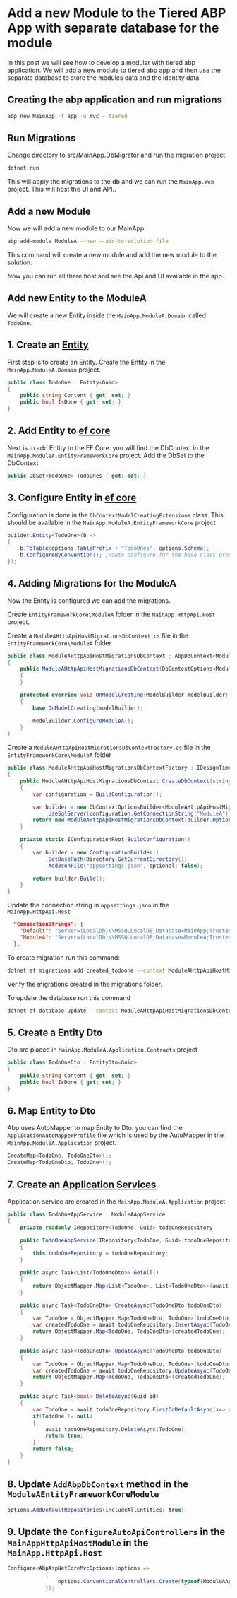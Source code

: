 # Add a new Module to the Tiered ABP App with separate database for the module

In this post we will see how to develop a modular with tiered abp application. We will add a new module to tiered abp app and then use the separate database to store the modules data and the identity data.

## Creating the abp application and run migrations

```bash
abp new MainApp -t app -u mvc --tiered 
```

## Run Migrations

Change directory to src/MainApp.DbMigrator and run the migration project

```bash
dotnet run
```

This will apply the migrations to the db and we can run the `MainApp.Web` project. This will host the UI and API..

## Add a new Module

Now we will add a new module to our MainApp

```bash
abp add-module ModuleA --new --add-to-solution-file
```

This command will create a new module and add the new module to the solution.

Now you can run all there host and see the Api and UI available in the app.

## Add new Entity to the ModuleA

We will create a new Entity inside the `MainApp.ModuleA.Domain` called `TodoOne`.

## 1. Create an [Entity](https://docs.abp.io/en/abp/latest/Entities)

First step is to create an Entity. Create the Entity in the `MainApp.ModuleA.Domain` project.

```cs
public class TodoOne : Entity<Guid>
{
    public string Content { get; set; }
    public bool IsDone { get; set; }
}
```

## 2. Add Entity to [ef core](https://docs.abp.io/en/abp/latest/Entity-Framework-Core)

Next is to add Entity to the EF Core. you will find the DbContext in the `MainApp.ModuleA.EntityFrameworkCore` project. Add the DbSet to the DbContext

```cs
public DbSet<TodoOne> TodoOnes { get; set; }
```

## 3. Configure Entity in [ef core](https://docs.abp.io/en/abp/latest/Entity-Framework-Core#configurebyconvention-method)

Configuration is done in the `DbContextModelCreatingExtensions` class. This should be available in the `MainApp.ModuleA.EntityFrameworkCore` project

```cs
builder.Entity<TodoOne>(b =>
{
    b.ToTable(options.TablePrefix + "TodoOnes", options.Schema);
    b.ConfigureByConvention(); //auto configure for the base class props
});
```

## 4. Adding Migrations for the ModuleA

Now the Entity is configured we can add the migrations.

Create `EntityFrameworkCore\ModuleA` folder in the `MainApp.HttpApi.Host` project.

Create a `ModuleAHttpApiHostMigrationsDbContext.cs` file in the `EntityFrameworkCore\ModuleA` folder

```cs
public class ModuleAHttpApiHostMigrationsDbContext : AbpDbContext<ModuleAHttpApiHostMigrationsDbContext>
{
    public ModuleAHttpApiHostMigrationsDbContext(DbContextOptions<ModuleAHttpApiHostMigrationsDbContext> options) : base(options)
    {
    }

    protected override void OnModelCreating(ModelBuilder modelBuilder)
    {
        base.OnModelCreating(modelBuilder);

        modelBuilder.ConfigureModuleA();
    }
}
```

Create a `ModuleAHttpApiHostMigrationsDbContextFactory.cs` file in the `EntityFrameworkCore\ModuleA` folder

```cs
public class ModuleAHttpApiHostMigrationsDbContextFactory : IDesignTimeDbContextFactory<ModuleAHttpApiHostMigrationsDbContext>
{
    public ModuleAHttpApiHostMigrationsDbContext CreateDbContext(string[] args)
    {
        var configuration = BuildConfiguration();

        var builder = new DbContextOptionsBuilder<ModuleAHttpApiHostMigrationsDbContext>()
            .UseSqlServer(configuration.GetConnectionString("ModuleA"));
        return new ModuleAHttpApiHostMigrationsDbContext(builder.Options);
    }

    private static IConfigurationRoot BuildConfiguration()
    {
        var builder = new ConfigurationBuilder()
            .SetBasePath(Directory.GetCurrentDirectory())
            .AddJsonFile("appsettings.json", optional: false);

        return builder.Build();
    }
}
```

Update the connection string in `appsettings.json` in the `MainApp.HttpApi.Host`

```json
  "ConnectionStrings": {
    "Default": "Server=(LocalDb)\\MSSQLLocalDB;Database=MainApp;Trusted_Connection=True",
    "ModuleA": "Server=(LocalDb)\\MSSQLLocalDB;Database=ModuleA;Trusted_Connection=True",
  },
```

To create migration run this command:

```bash
dotnet ef migrations add created_todoone --context ModuleAHttpApiHostMigrationsDbContext --output-dir Migrations/ModuleA
```

Verify the migrations created in the migrations folder.

To update the database run this command

```bash
dotnet ef database update --context ModuleAHttpApiHostMigrationsDbContext
```

## 5. Create a Entity Dto

Dto are placed in `MainApp.ModuleA.Application.Contracts` project

```cs
public class TodoOneDto : EntityDto<Guid>
{
    public string Content { get; set; }
    public bool IsDone { get; set; }
}
```

## 6. Map Entity to Dto

Abp uses AutoMapper to map Entity to Dto. you can find the `ApplicationAutoMapperProfile` file which is used by the AutoMapper in the `MainApp.ModuleA.Application` project.

```cs
CreateMap<TodoOne, TodoOneDto>();
CreateMap<TodoOneDto, TodoOne>();
```

## 7. Create an [Application Services](https://docs.abp.io/en/abp/latest/Application-Services)

Application service are created in the `MainApp.ModuleA.Application` project

```cs
public class TodoOneAppService : ModuleAAppService
{
    private readonly IRepository<TodoOne, Guid> todoOneRepository;

    public TodoOneAppService(IRepository<TodoOne, Guid> todoOneRepository)
    {
        this.todoOneRepository = todoOneRepository;
    }

    public async Task<List<TodoOneDto>> GetAll()
    {
        return ObjectMapper.Map<List<TodoOne>, List<TodoOneDto>>(await todoOneRepository.GetListAsync());
    }

    public async Task<TodoOneDto> CreateAsync(TodoOneDto todoOneDto)
    {
        var TodoOne = ObjectMapper.Map<TodoOneDto, TodoOne>(todoOneDto);
        var createdTodoOne = await todoOneRepository.InsertAsync(TodoOne);
        return ObjectMapper.Map<TodoOne, TodoOneDto>(createdTodoOne);
    }

    public async Task<TodoOneDto> UpdateAsync(TodoOneDto todoOneDto)
    {
        var TodoOne = ObjectMapper.Map<TodoOneDto, TodoOne>(todoOneDto);
        var createdTodoOne = await todoOneRepository.UpdateAsync(TodoOne);
        return ObjectMapper.Map<TodoOne, TodoOneDto>(createdTodoOne);
    }

    public async Task<bool> DeleteAsync(Guid id)
    {
        var TodoOne = await todoOneRepository.FirstOrDefaultAsync(x=> x.Id == id);
        if(TodoOne != null)
        {
            await todoOneRepository.DeleteAsync(TodoOne);
            return true;
        }
        return false;
    }
}
```

## 8. Update `AddAbpDbContext` method in the `ModuleAEntityFrameworkCoreModule`

```cs
options.AddDefaultRepositories(includeAllEntities: true);
```

## 9. Update the `ConfigureAutoApiControllers` in the `MainAppHttpApiHostModule` in the `MainApp.HttpApi.Host`

```cs
Configure<AbpAspNetCoreMvcOptions>(options =>
            {
                options.ConventionalControllers.Create(typeof(ModuleAApplicationModule).Assembly);
            });
```
